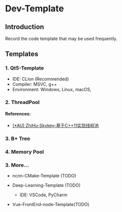 # Dev-Template

## Introduction
Record the code template that may be used frequently.

## Templates
### 1. Qt5-Template
- IDE: CLion (Recommended)
- Compiler: MSVC, g++
- Environment: Windows, Linux, macOS, 

### 2. ThreadPool

#### References:
- [(*AU) ZhiHu-Skykey-基于C++11实现线程池](https://zhuanlan.zhihu.com/p/367309864)

### 3. B+ Tree

### 4. Memory Pool

### 3. More...
- ncnn-CMake-Template (TODO)
- Deep-Learning-Template (TODO)
    - IDE: VSCode, PyCharm

- Vue-FrontEnd-node-Template(TODO)